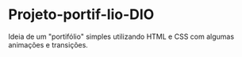 # Projeto-portif-lio-DIO
Ideia de um "portifólio" simples utilizando HTML e CSS com algumas animações e transições.
